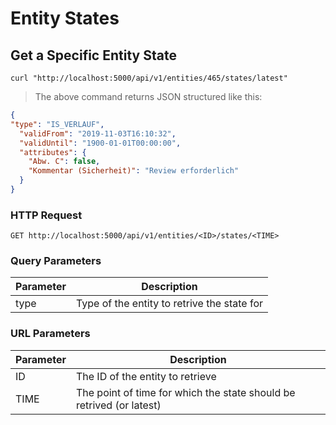 # Entity States

## Get a Specific Entity State

```shell
curl "http://localhost:5000/api/v1/entities/465/states/latest"
```

> The above command returns JSON structured like this:

```json
{
"type": "IS_VERLAUF",
  "validFrom": "2019-11-03T16:10:32",
  "validUntil": "1900-01-01T00:00:00",
  "attributes": {
    "Abw. C": false,
    "Kommentar (Sicherheit)": "Review erforderlich"
  }
}
```

### HTTP Request

`GET http://localhost:5000/api/v1/entities/<ID>/states/<TIME>`

### Query Parameters

Parameter  | Description
---------- | -----------
type | Type of the entity to retrive the state for

### URL Parameters

Parameter | Description
--------- | -----------
ID   | The ID of the entity to retrieve
TIME | The point of time for which the state should be retrived (or latest)
